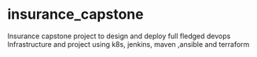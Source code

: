 # insurance_capstone
Insurance capstone project to design and deploy full fledged devops Infrastructure and project using k8s, jenkins, maven ,ansible and terraform
